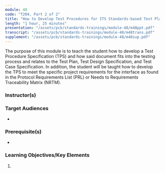 ```yaml
---
module: 48
code: "T204, Part 2 of 2"
title: "How to Develop Test Procedures for ITS Standards-based Test Plan - Part 2 of 2"
length: "1 hour, 25 minutes"
presentation: "/assets/pcb/standards-trainings/module-48/m48ppt.pdf"
transcript: "/assets/pcb/standards-trainings/module-48/m48trans.pdf"
supplement: "/assets/pcb/standards-trainings/module-48/m48sup.pdf"
---
```

The purpose of this module is to teach the student how to develop a Test Procedure Specification (TPS) and how said document fits into the testing process and relates to the Test Plan, Test Design Specification, and Test Case Specification. In addition, the student will be taught how to develop the TPS to meet the specific project requirements for the interface as found in the Protocol Requirements List (PRL) or Needs to Requirements Traceability Matrix (NRTM).

### Instructor(s)


### Target Audiences
* 

### Prerequisite(s)
* 

### Learning Objectives/Key Elements
1. 